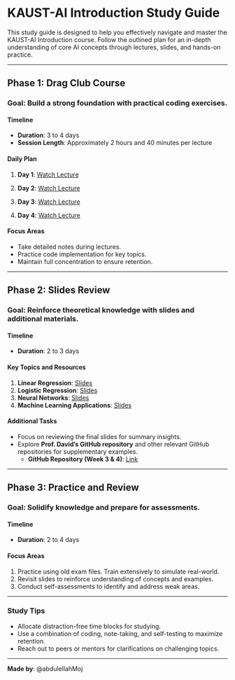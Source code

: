 # KAUST-AI Introduction Study Guide

This study guide is designed to help you effectively navigate and master the KAUST-AI Introduction course. Follow the outlined plan for an in-depth understanding of core AI concepts through lectures, slides, and hands-on practice.

---

## Phase 1: Drag Club Course
### Goal: Build a strong foundation with practical coding exercises.

#### **Timeline**
- **Duration**: 3 to 4 days
- **Session Length**: Approximately 2 hours and 40 minutes per lecture

#### **Daily Plan**
1. **Day 1**: [Watch Lecture](https://youtu.be/rqMy9tx3yB8?si=83KdD-gNwFYlJEJj)  

2. **Day 2**: [Watch Lecture](https://youtu.be/x3Q89nVn9zc?si=UwS8RXrXaE74Z5Bx)  

3. **Day 3**: [Watch Lecture](https://youtu.be/YVw5PmyjUpo?si=if695EZpjbUmnuD8)  

4. **Day 4**: [Watch Lecture](https://youtu.be/pMv-75zsZew?si=kS5vDMFuX9toAUGD)  


#### **Focus Areas**
- Take detailed notes during lectures.
- Practice code implementation for key topics.
- Maintain full concentration to ensure retention.

---

## Phase 2: Slides Review
### Goal: Reinforce theoretical knowledge with slides and additional materials.

#### **Timeline**
- **Duration**: 2 to 3 days

#### **Key Topics and Resources**
1. **Linear Regression**: [Slides](https://drive.google.com/file/d/1tQBwISpuHXeLtyjdb6Q9gZkscjZTgxGl/view?usp=drive_link)
2. **Logistic Regression**: [Slides](https://drive.google.com/file/d/15WIGcKw2u2GCHCWzQlzQ8_fa0Zwjqox_/view?usp=drive_link)
3. **Neural Networks**: [Slides](https://drive.google.com/file/d/1imR4rVUenbMa52wwAOvJ5IGSvctwoFiw/view?usp=drive_link)
4. **Machine Learning Applications**: [Slides](https://drive.google.com/file/d/1O_vnyjETk0TJYoGLghuUv3GftA08lmQO/view?usp=drive_link)

#### **Additional Tasks**
- Focus on reviewing the final slides for summary insights.
- Explore **Prof. David’s GitHub repository** and other relevant GitHub repositories for supplementary examples.  
  - **GitHub Repository (Week 3 & 4)**: [Link](https://github.com/A-EL-YAAGOUBI/Introduction-AI/tree/main)

---

## Phase 3: Practice and Review
### Goal: Solidify knowledge and prepare for assessments.

#### **Timeline**
- **Duration**: 2 to 4 days

#### **Focus Areas**
1. Practice using old exam files. Train extensively to simulate real-world.
2. Revisit slides to reinforce understanding of concepts and examples.
3. Conduct self-assessments to identify and address weak areas.

---

### Study Tips
- Allocate distraction-free time blocks for studying.
- Use a combination of coding, note-taking, and self-testing to maximize retention.
- Reach out to peers or mentors for clarifications on challenging topics.

---

**Made by**: @abdulellahMoj

